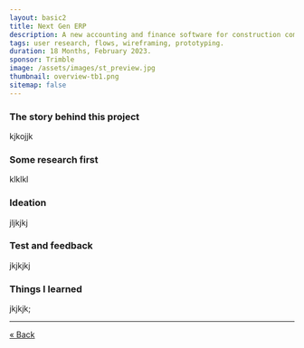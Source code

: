 ```yaml
---
layout: basic2
title: Next Gen ERP
description: A new accounting and finance software for construction companies.
tags: user research, flows, wireframing, prototyping.
duration: 18 Months, February 2023.
sponsor: Trimble
image: /assets/images/st_preview.jpg
thumbnail: overview-tb1.png
sitemap: false
---
```

<script src="/assets/js/flickity.js"></script>

### The story behind this project

kjkojjk

### Some research first

klklkl

### Ideation

jljkjkj

### Test and feedback

jkjkjkj

### Things I learned

jkjkjk;

<hr>
<a class="px-5 text-sm no-underline justify-center bg-white/60 dark:bg-stone-800/90 ring-1 ring-stone-900/5 dark:ring-white/10 hover:ring-stone-900/20 dark:hover:ring-white/20 p-2 rounded-full transition duration-300 ease-in-out" href="/work/a288d20020c6de3a6926698a5b7f0a39adce6c79/index.html">« Back</a>
